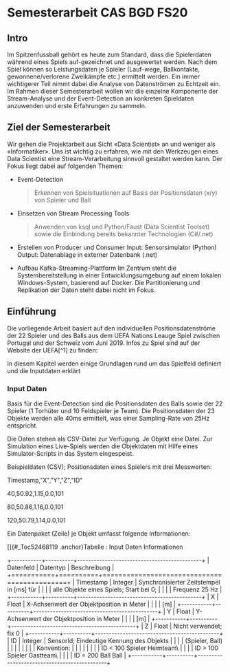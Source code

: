 # Semesterarbeit CAS BGD FS20

## Intro
Im Spitzenfussball gehört es heute zum Standard, dass die Spielerdaten während eines Spiels auf-gezeichnet und ausgewertet werden. Nach dem Spiel können so Leistungsdaten je Spieler (Lauf-wege, Ballkontakte, gewonnene/verlorene Zweikämpfe etc.) ermittelt werden. Ein immer wichtigerer Teil nimmt dabei die Analyse von Datenströmen zu Echtzeit ein.
Im Rahmen dieser Semesterarbeit wollen wir die einzelne Komponente der Stream-Analyse und der Event-Detection an konkreten Spieldaten anzuwenden und erste Erfahrungen zu sammeln.

## Ziel der Semesterarbeit
Wir gehen die Projektarbeit aus Sicht «Data Scientist» an und weniger
als «Informatiker». Uns ist wichtig zu erfahren, wie mit den Werkzeugen
eines Data Scientist eine Stream-Verarbeitung sinnvoll gestaltet werden
kann. Der Fokus liegt dabei auf folgenden Themen:

-   Event-Detection
    > Erkennen von Spielsituationen auf Basis der Positionsdaten (x/y)
    > von Spieler und Ball

-   Einsetzen von Stream Processing Tools
    > Anwenden von ksql und Python/Faust (Data Scientist Toolset) sowie
    > die Einbindung bereits bekannter Technologien (C\#/.net)

-   Erstellen von Producer und Consumer
    Input: Sensorsimulator (Python)
    Output: Datenablage in externer Datenbank (.net)

-   Aufbau Kafka-Streaming-Plattform
    Im Zentrum steht die Systembereitstellung in einer
    Entwicklungsumgebung auf einem lokalen Windows-System, basierend auf
    Docker. Die Partitionierung und Replikation der Daten steht dabei
    nicht im Fokus.

## Einführung
Die vorliegende Arbeit basiert auf den individuellen
Positionsdatenströme der 22 Spieler und des Balls aus dem UEFA Nations
Leauge Spiel zwischen Portugal und der Schweiz vom Juni 2019. Infos zu
Spiel sind auf der Website der UEFA[^1] zu finden:

In diesem Kapitel werden einige Grundlagen rund um das Spielfeld
definiert und die Inputdaten erklärt

### Input Daten
Basis für die Event-Detection sind die Positionsdaten des Balls sowie
der 22 Spieler (1 Torhüter und 10 Feldspieler je Team). Die
Positionsdaten der 23 Objekte werden alle 40ms ermittelt, was einer
Sampling-Rate von 25Hz entspricht.

Die Daten stehen als CSV-Datei zur Verfügung. Je Objekt eine Datei. Zur
Simulation eines Live-Spiels werden die Objektdaten mit Hilfe eines
Simulator-Scripts in das System eingespeist.

Beispieldaten (CSV); Positionsdaten eines Spielers mit drei Messwerten:

Timestamp,\"X\",\"Y\",\"Z\",\"ID\"

40,50.92,1.15,0.0,101

80,50.86,1.16,0.0,101

120,50.79,1.14,0.0,101

Ein Datenpaket (Zeile) je Objekt umfasst folgende Informationen:

[]{#_Toc52468119 .anchor}Tabelle : Input Daten Informationen

+-----------+----------+---------------------------------------------+
| Datenfeld | Datentyp | Beschreibung                                |
+===========+==========+=============================================+
| Timestamp | Integer  | Synchronisierter Zeitstempel in \[ms\] für  |
|           |          | alle Objekte eines Spiels; Start bei 0;     |
|           |          | Frequenz 25 Hz                              |
+-----------+----------+---------------------------------------------+
| X         | Float    | X-Achsenwert der Objektposition in Meter    |
|           |          | \[m\]                                       |
+-----------+----------+---------------------------------------------+
| Y         | Float    | Y-Achsenwert der Objektposition in Meter    |
|           |          | \[m\]                                       |
+-----------+----------+---------------------------------------------+
| Z         | Float    | Nicht verwendet; fix 0                      |
+-----------+----------+---------------------------------------------+
| ID        | Integer  | SensorId; Eindeutige Kennung des Objekts    |
|           |          | (Spieler, Ball)                             |
|           |          |                                             |
|           |          | Konvention:                                 |
|           |          |                                             |
|           |          | ID \< 100 Spieler Heimteam\                 |
|           |          | ID \> 100 Spieler Gastteam\                 |
|           |          | ID = 200 Ball Ball                          |
+-----------+----------+---------------------------------------------+
